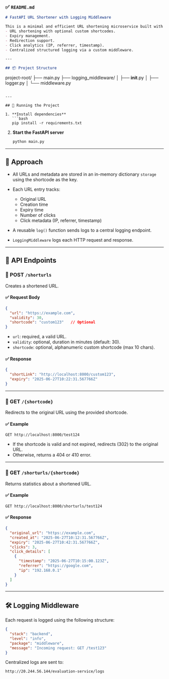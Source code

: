 ### ✅ `README.md`

```markdown
# FastAPI URL Shortener with Logging Middleware

This is a minimal and efficient URL shortening microservice built with **FastAPI**. It features:
- URL shortening with optional custom shortcodes.
- Expiry management.
- Redirection support.
- Click analytics (IP, referrer, timestamp).
- Centralized structured logging via a custom middleware.

---

## 📦 Project Structure

```

project-root/
├── main.py
├── logging\_middleware/
│   ├── **init**.py
│   ├── logger.py
│   └── middleware.py

````

---

## 🚀 Running the Project

1. **Install dependencies**
   ```bash
   pip install -r requirements.txt
````

2. **Start the FastAPI server**

   ```bash
   python main.py
   ```

---

## 📌 Approach

* All URLs and metadata are stored in an in-memory dictionary `storage` using the shortcode as the key.
* Each URL entry tracks:

  * Original URL
  * Creation time
  * Expiry time
  * Number of clicks
  * Click metadata (IP, referrer, timestamp)
* A reusable `log()` function sends logs to a central logging endpoint.
* `LoggingMiddleware` logs each HTTP request and response.

---

## 📘 API Endpoints

### 🔹 POST `/shorturls`

Creates a shortened URL.

#### ✅ Request Body

```json
{
  "url": "https://example.com",
  "validity": 30,
  "shortcode": "custom123"   // Optional
}
```

* `url`: required, a valid URL.
* `validity`: optional, duration in minutes (default: 30).
* `shortcode`: optional, alphanumeric custom shortcode (max 10 chars).

#### ✅ Response

```json
{
  "shortLink": "http://localhost:8000/custom123",
  "expiry": "2025-06-27T10:22:31.567766Z"
}
```

---

### 🔹 GET `/{shortcode}`

Redirects to the original URL using the provided shortcode.

#### ✅ Example

```
GET http://localhost:8000/test124
```

* If the shortcode is valid and not expired, redirects (302) to the original URL.
* Otherwise, returns a 404 or 410 error.

---

### 🔹 GET `/shorturls/{shortcode}`

Returns statistics about a shortened URL.

#### ✅ Example

```
GET http://localhost:8000/shorturls/test124
```

#### ✅ Response

```json
{
  "original_url": "https://example.com",
  "created_at": "2025-06-27T10:12:31.567766Z",
  "expiry": "2025-06-27T10:42:31.567766Z",
  "clicks": 3,
  "click_details": [
    {
      "timestamp": "2025-06-27T10:15:00.123Z",
      "referrer": "https://google.com",
      "ip": "192.168.0.1"
    }
  ]
}
```

---

## 🛠️ Logging Middleware

Each request is logged using the following structure:

```json
{
  "stack": "backend",
  "level": "info",
  "package": "middleware",
  "message": "Incoming request: GET /test123"
}
```

Centralized logs are sent to:

```
http://20.244.56.144/evaluation-service/logs
```
